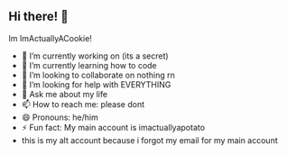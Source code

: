 ## Hi there! 👋
Im ImActuallyACookie!

- 🔭 I’m currently working on (its a secret)
- 🌱 I’m currently learning how to code
- 👯 I’m looking to collaborate on nothing rn
- 🤔 I’m looking for help with EVERYTHING
- 💬 Ask me about my life
- 📫 How to reach me: please dont
- 😄 Pronouns: he/him
- ⚡ Fun fact: My main account is imactuallyapotato
- this is my alt account because i forgot my email for my main account
